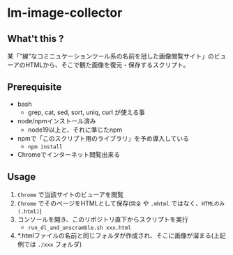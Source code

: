 # lm-image-collector

## What't this ?

某「”線”なコミニュケーションツール系の名前を冠した画像閲覧サイト」のビューアのHTMLから、そこで観た画像を復元・保存するスクリプト。

## Prerequisite

- bash
  - grep, cat, sed, sort, uniq, curl が使える事
- node/npmインストール済み
  - node19以上と、それに準じたnpm
- npmで「このスクリプト用のライブラリ」を予め導入している
  - `npm install`
- Chromeでインターネット閲覧出来る

## Usage

1. `Chrome` で当該サイトのビューアを閲覧
2. `Chrome` でそのページをHTMLとして保存(`完全` や `.mhtml` ではなく、`HTMLのみ(.html)`)
3. コンソールを開き、このリポジトリ直下からスクリプトを実行
    - `run_dl_and_unscramble.sh xxx.html`
4. *.htmlファイルの名前と同じフォルダが作成され、そこに画像が溜まる(上記例では `./xxx` フォルダ)
